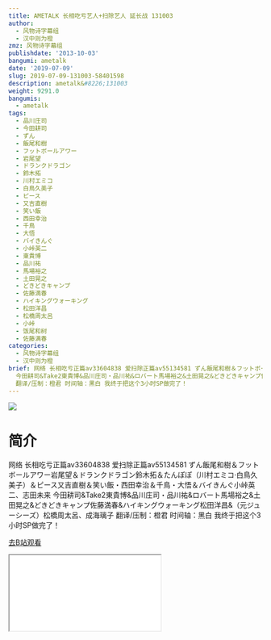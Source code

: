 ```yaml
---
title: AMETALK 长相吃亏艺人+扫除艺人 延长战 131003
author:
  - 风物诗字幕组
  - 汉中则为橙
zmz: 风物诗字幕组
publishdate: '2013-10-03'
bangumi: ametalk
date: '2019-07-09'
slug: 2019-07-09-131003-58401598
description: ametalk&#8226;131003
weight: 9291.0
bangumis:
  - ametalk
tags:
  - 品川庄司
  - 今田耕司
  - ずん
  - 飯尾和樹
  - フットボールアワー
  - 岩尾望
  - ドランクドラゴン
  - 鈴木拓
  - 川村エミコ
  - 白鳥久美子
  - ピース
  - 又吉直樹
  - 笑い飯
  - 西田幸治
  - 千鳥
  - 大悟
  - バイきんぐ
  - 小峠英二
  - 東貴博
  - 品川祐
  - 馬場裕之
  - 土田晃之
  - どきどきキャンプ
  - 佐藤満春
  - ハイキングウォーキング
  - 松田洋昌
  - 松橋周太呂
  - 小峠
  - 饭尾和树
  - 佐藤满春
categories:
  - 风物诗字幕组
  - 汉中则为橙
brief: 网络 长相吃亏正篇av33604838 爱扫除正篇av55134581 ずん飯尾和樹＆フットボールアワー岩尾望＆ドランクドラゴン鈴木拓＆たんぽぽ（川村エミコ·白鳥久美子）＆ピース又吉直樹＆笑い飯・西田幸治＆千鳥・大悟＆バイきんぐ小峠英二、志田未来
  今田耕司&Take2東貴博&品川庄司・品川祐&ロバート馬場裕之&土田晃之&どきどきキャンプ佐藤満春&ハイキングウォーキング松田洋昌&（元ジューシーズ）松橋周太呂、成海璃子
  翻译/压制：橙君 时间轴：黑白 我终于把这个3小时SP做完了！
---
```

![](https://raw.githubusercontent.com/tcgriffith/owaraisite/master/static/tmpimg/088349e113f5fc0060f881786b7bcffaf93dfdf4.jpg.480.jpg)
# 简介  
网络
长相吃亏正篇av33604838 爱扫除正篇av55134581
ずん飯尾和樹＆フットボールアワー岩尾望＆ドランクドラゴン鈴木拓＆たんぽぽ（川村エミコ·白鳥久美子）＆ピース又吉直樹＆笑い飯・西田幸治＆千鳥・大悟＆バイきんぐ小峠英二、志田未来
今田耕司&Take2東貴博&品川庄司・品川祐&ロバート馬場裕之&土田晃之&どきどきキャンプ佐藤満春&ハイキングウォーキング松田洋昌&（元ジューシーズ）松橋周太呂、成海璃子
翻译/压制：橙君 时间轴：黑白
我终于把这个3小时SP做完了！  

[去B站观看](https://www.bilibili.com/video/av58401598/)
<div class ="resp-container"><iframe class="testiframe" src="//player.bilibili.com/player.html?aid=58401598"", scrolling="no", allowfullscreen="true" > </iframe></div> 
